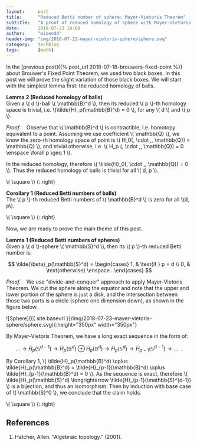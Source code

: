 ```yaml
---
layout:     post
title:      "Reduced Betti number of sphere: Mayer-Vietoris Theorem"
subtitle:   "A proof of reduced homology of sphere with Mayer-Vietoris sequence."
date:       2018-07-23 10:00
author:     "wiseodd"
header-img: "img/2018-07-23-mayer-vietoris-sphere/sphere.svg"
category:   techblog
tags:       [math]
---
```


In the [previous post]({% post_url 2018-07-18-brouwers-fixed-point %}) about Brouwer's Fixed Point Theorem, we used two black boxes. In this post we will prove the slight variation of those black boxes. We will start with the simplest lemma first: the reduced homology of balls.

**Lemma 2 (Reduced homology of balls)**  
Given a \\( d \\)-ball \\( \mathbb{B}^d \\), then its reduced \\( p \\)-th homology space is trivial, i.e. \\(\tilde{H}_p(\mathbb{B}^d) = 0 \\), for any \\( d \\) and \\( p \\).

_Proof._ &nbsp;&nbsp; Observe that \\( \mathbb{B}^d \\) is contractible, i.e. homotopy equivalent to a point. Assuming we use coefficient \\( \mathbb{Q} \\), we know the zero-th homology space of point is \\( H_0(\, \cdot \,, \mathbb{Q}) = \mathbb{Q} \\), and trivial otherwise, i.e. \\( H_p (\, \cdot \,, \mathbb{Q}) = 0 \enspace \forall p \geq 1 \\).

In the reduced homology, therefore \\( \tilde{H}_0(\, \cdot \,, \mathbb{Q}) = 0 \\). Thus the reduced homology of balls is trivial for all \\( d, p \\).

\\( \square \\)
{:.right}


**Corollary 1 (Reduced Betti numbers of balls)**  
The \\( p \\)-th reduced Betti numbers of \\( \mathbb{B}^d \\) is zero for all \\(d, p\\).

\\( \square \\)
{:.right}

Now, we are ready to prove the main theme of this post.

**Lemma 1 (Reduced Betti numbers of spheres)**   
Given a \\( d \\)-sphere \\( \mathbb{S}^d \\), then its \\( p \\)-th reduced Betti number is:

$$
\tilde{\beta}_p(\mathbb{S}^d) = \begin{cases} 1, & \text{if } p = d \\ 0, & \text{otherwise} \enspace . \end{cases}
$$

_Proof._ &nbsp;&nbsp; We use "divide-and-conquer" approach to apply Mayer-Vietoris Theorem. We cut the sphere along the equator and note that the upper and lower portion of the sphere is just a disk, and the intersection between those two parts is a circle (sphere one dimension down), as shown in the figure below.

![Sphere]({{ site.baseurl }}/img/2018-07-23-mayer-vietoris-sphere/sphere.svg){:height="350px" width="350px"}

By Mayer-Vietoris Theorem, we have a long exact sequence in the form of:

$$
\dots \longrightarrow \tilde{H}_p(\mathbb{S}^{d-1}) \longrightarrow \tilde{H}_p(\mathbb{B}^d) \oplus \tilde{H}_p(\mathbb{B}^d) \longrightarrow \tilde{H}_p(\mathbb{S}^d) \longrightarrow \tilde{H}_{p-1}(\mathbb{S}^{d-1}) \longrightarrow \dots \enspace .
$$

By Corollary 1, \\( \tilde{H}_p(\mathbb{B}^d) \oplus \tilde{H}_p(\mathbb{B}^d) = \tilde{H}\_{p-1}(\mathbb{B}^d) \oplus \tilde{H}\_{p-1}(\mathbb{B}^d) = 0 \\). As the sequence is exact, therefore \\( \tilde{H}\_p(\mathbb{S}^d) \longrightarrow \tilde{H}\_{p-1}(\mathbb{S}^{d-1}) \\) is a bijection, and thus an isomorphism. Then by induction with base case of \\( \mathbb{S}^0 \\), we conclude that the claim holds.

\\( \square \\)
{:.right}


<h2 class="section-heading">References</h2>

1. Hatcher, Allen. "Algebraic topology." (2001).

